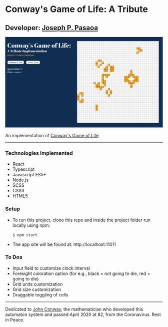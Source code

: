 # Conway's Game of Life: A Tribute

## Developer: [Joseph P. Pasaoa](https://github.com/joseph-p-pasaoa)

![screenshot](./static/20-0621-screencap.png)

An implementation of [Conway's Game of Life](https://en.wikipedia.org/wiki/Conway%27s_Game_of_Life).

---

### Technologies Implemented
+ React
+ Typescript
+ Javascript ES5+
+ Node.js
+ SCSS
+ CSS3
+ HTML5

### Setup
+ To run this project, clone this repo and inside the project folder run locally using npm:
  ```
  $ npm start
  ```
+ The app site will be found at: http://localhost:11011

### To Dos
- Input field to customize clock interval
- Foresight coloration option (for e.g., black = not going to die, red = going to die)
- Grid units customization
- Grid size customization
- Draggable toggling of cells

---

Dedicated to [John Conway](https://arstechnica.com/science/2020/04/john-conway-inventor-of-the-game-of-life-has-died-of-covid-19/), the mathematician who developed this automaton system and passed April 2020 at 82, from the Coronavirus. Rest in Peace.
